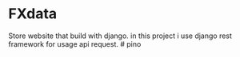 # FXdata

Store website that build with django. in this project i use django rest framework for usage api request.
#   p i n o  
 